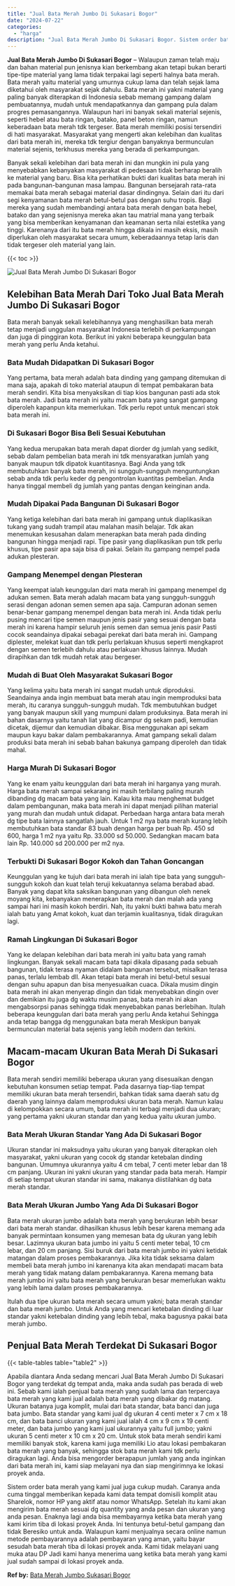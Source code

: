 ```yaml
---
title: "Jual Bata Merah Jumbo Di Sukasari Bogor"
date: "2024-07-22"
categories: 
  - "harga"
description: "Jual Bata Merah Jumbo Di Sukasari Bogor. Sistem order bata merah yang kami jual juga cukup mudah. Caranya anda cuma tinggal memberikan kepada kami data tempa..."
---
```


**Jual Bata Merah Jumbo Di Sukasari Bogor** – Walaupun zaman telah maju dan bahan material pun jenisnya kian berkembang akan tetapi bukan berarti tipe-tipe material yang lama tidak terpakai lagi seperti halnya bata merah. Bata merah yaitu material yang umurnya cukup lama dan telah sejak lama diketahui oleh masyarakat sejak dahulu. Bata merah ini yakni material yang paling banyak diterapkan di Indonesia sebab memang gampang dalam pembuatannya, mudah untuk mendapatkannya dan gampang pula dalam progres pemasangannya. Walaupun hari ini banyak sekali material sejenis, seperti hebel atau bata ringan, batako, panel beton ringan, namun keberadaan bata merah tdk tergeser. Bata merah memiliki posisi tersendiri di hati masyarakat. Masyarakat yang mengerti akan kelebihan dan kualitas dari bata merah ini, mereka tdk tergiur dengan banyaknya bermunculan material sejenis, terkhusus mereka yang berada di perkampungan.

Banyak sekali kelebihan dari bata merah ini dan mungkin ini pula yang menyebabkan kebanyakan masyarakat di pedesaan tidak berharap beralih ke material yang baru. Bisa kita perhatikan bukti dari kualitas bata merah ini pada bangunan-bangunan masa lampau. Bangunan bersejarah rata-rata memakai bata merah sebagai material dasar dindingnya. Selain dari itu dari segi kenyamanan bata merah betul-betul pas dengan suhu tropis. Bagi mereka yang sudah membandingi antara bata merah dengan bata hebel, batako dan yang sejenisnya mereka akan tau matrial mana yang terbaik yang bisa memberikan kenyamanan dan keamanan serta nilai estetika yang tinggi. Karenanya dari itu bata merah hingga dikala ini masih eksis, masih diperlukan oleh masyarakat secara umum, keberadaannya tetap laris dan tidak tergeser oleh material yang lain.

{{< toc >}}

![Jual Bata Merah Jumbo Di Sukasari Bogor](/images/jual-bata-merah-19.png)

## Kelebihan Bata Merah Dari Toko Jual Bata Merah Jumbo Di Sukasari Bogor

Bata merah banyak sekali kelebihannya yang menghasilkan bata merah tetap menjadi unggulan masyarakat Indonesia terlebih di perkampungan dan juga di pinggiran kota. Berikut ini yakni beberapa keunggulan bata merah yang perlu Anda ketahui.

### Bata Mudah Didapatkan Di Sukasari Bogor

Yang pertama, bata merah adalah bata dinding yang gampang ditemukan di mana saja, apakah di toko material ataupun di tempat pembakaran bata merah sendiri. Kita bisa menyaksikan di tiap kios bangunan pasti ada stok bata merah. Jadi bata merah ini yaitu macam bata yang sangat gampang diperoleh kapanpun kita memerlukan. Tdk perlu repot untuk mencari stok bata merah ini.

### Di Sukasari Bogor Bisa Beli Sesuai Kebutuhan

Yang kedua merupakan bata merah dapat diorder dg jumlah yang sedikit, sebab dalam pembelian bata merah ini tdk mensyaratkan jumlah yang banyak maupun tdk dipatok kuantitasnya. Bagi Anda yang tdk membutuhkan banyak bata merah, ini sungguh-sungguh menguntungkan sebab anda tdk perlu keder dg pengontrolan kuantitas pembelian. Anda hanya tinggal membeli dg jumlah yang pantas dengan keinginan anda.

### Mudah Dipakai Pada Bangunan Di Sukasari Bogor

Yang ketiga kelebihan dari bata merah ini gampang untuk diaplikasikan tukang yang sudah trampil atau malahan masih belajar. Tdk akan menemukan kesusahan dalam menerapkan bata merah pada dinding bangunan hingga menjadi rapi. Tipe pasir yang diaplikasikan pun tdk perlu khusus, tipe pasir apa saja bisa di pakai. Selain itu gampang nempel pada adukan plesteran.

### Gampang Menempel dengan Plesteran

Yang keempat ialah keunggulan dari mata merah ini gampang menempel dg adukan semen. Bata merah adalah macam bata yang sungguh-sungguh serasi dengan adonan semen semen apa saja. Campuran adonan semen benar-benar gampang menempel dengan bata merah ini. Anda tidak perlu pusing mencari tipe semen maupun jenis pasir yang sesuai dengan bata merah ini karena hampir seluruh jenis semen dan semua jenis pasir Pasti cocok seandainya dipakai sebagai perekat dari bata merah ini. Gampang diplester, melekat kuat dan tdk perlu perlakuan khusus seperti mengkaprot dengan semen terlebih dahulu atau perlakuan khusus lainnya. Mudah dirapihkan dan tdk mudah retak atau bergeser.

### Mudah di Buat Oleh Masyarakat Sukasari Bogor

Yang kelima yaitu bata merah ini sangat mudah untuk diproduksi. Seandainya anda ingin membuat bata merah atau ingin memproduksi bata merah, itu caranya sungguh-sungguh mudah. Tdk membutuhkan budget yang banyak maupun skill yang mumpuni dalam produksinya. Bata merah ini bahan dasarnya yaitu tanah liat yang dicampur dg sekam padi, kemudian dicetak, dijemur dan kemudian dibakar. Bisa menggunakan api sekam maupun kayu bakar dalam pembakarannya. Amat gampang sekali dalam produksi bata merah ini sebab bahan bakunya gampang diperoleh dan tidak mahal.

### Harga Murah Di Sukasari Bogor

Yang ke enam yaitu keunggulan dari bata merah ini harganya yang murah. Harga bata merah sampai sekarang ini masih terbilang paling murah dibanding dg macam bata yang lain. Kalau kita mau menghemat budget dalam pembangunan, maka bata merah ini dapat menjadi pilihan material yang murah dan mudah untuk didapat. Perbedaan harga antara bata merah dg tipe bata lainnya sangatlah jauh. Untuk 1 m2 nya bata merah kurang lebih membutuhkan bata standar 83 buah dengan harga per buah Rp. 450 sd 600, harga 1 m2 nya yaitu Rp. 33.000 sd 50.000. Sedangkan macam bata lain Rp. 140.000 sd 200.000 per m2 nya.

### Terbukti Di Sukasari Bogor Kokoh dan Tahan Goncangan

Keunggulan yang ke tujuh dari bata merah ini ialah tipe bata yang sungguh-sungguh kokoh dan kuat telah teruji kekuatannya selama berabad abad. Banyak yang dapat kita saksikan bangunan yang dibangun oleh nenek moyang kita, kebanyakan menerapkan bata merah dan malah ada yang sampai hari ini masih kokoh berdiri. Nah, itu yakni bukti bahwa batu merah ialah batu yang Amat kokoh, kuat dan terjamin kualitasnya, tidak diragukan lagi.

### Ramah Lingkungan Di Sukasari Bogor

Yang ke delapan kelebihan dari bata merah ini yaitu bata yang ramah lingkungan. Banyak sekali macam bata tapi dikala dipasang pada sebuah bangunan, tidak terasa nyaman didalam bangunan tersebut, misalkan terasa panas, terlalu lembab dll. Akan tetapi bata merah ini betul-betul sesuai dengan suhu apapun dan bisa menyesuaikan cuaca. Dikala musim dingin bata merah ini akan menyerap dingin dan tidak menyebabkan dingin over dan demikian itu juga dg waktu musim panas, bata merah ini akan mengabsorpsi panas sehingga tidak menyebabkan panas berlebihan. Itulah beberapa keunggulan dari bata merah yang perlu Anda ketahui Sehingga anda tetap bangga dg menggunakan bata merah Meskipun banyak bermunculan material bata sejenis yang lebih modern dan terkini.

## Macam-macam Ukuran Bata Merah Di Sukasari Bogor

Bata merah sendiri memiliki beberapa ukuran yang disesuaikan dengan kebutuhan konsumen setiap tempat. Pada dasarnya tiap-tiap tempat memiliki ukuran bata merah tersendiri, bahkan tidak sama daerah satu dg daerah yang lainnya dalam memproduksi ukuran bata merah. Namun kalau di kelompokkan secara umum, bata merah ini terbagi menjadi dua ukuran; yang pertama yakni ukuran standar dan yang kedua yaitu ukuran jumbo.

### Bata Merah Ukuran Standar Yang Ada Di Sukasari Bogor

Ukuran standar ini maksudnya yaitu ukuran yang banyak diterapkan oleh masyarakat, yakni ukuran yang cocok dg standar ketebalan dinding bangunan. Umumnya ukurannya yaitu 4 cm tebal, 7 centi meter lebar dan 18 cm panjang. Ukuran ini yakni ukuran yang standar pada bata merah. Hampir di setiap tempat ukuran standar ini sama, makanya diistilahkan dg bata merah standar.

### Bata Merah Ukuran Jumbo Yang Ada Di Sukasari Bogor

Bata merah ukuran jumbo adalah bata merah yang berukuran lebih besar dari bata merah standar. dihasilkan khusus lebih besar karena memang ada banyak permintaan konsumen yang memesan bata dg ukuran yang lebih besar. Lazimnya ukuran bata jumbo ini yaitu 5 centi meter tebal, 10 cm lebar, dan 20 cm panjang. Sisi buruk dari bata merah jumbo ini yakni ketidak matangan dalam proses pembakarannya. Jika kita tidak seksama dalam membeli bata merah jumbo ini karenanya kita akan mendapati macam bata merah yang tidak matang dalam pembakarannya. Karena memang bata merah jumbo ini yaitu bata merah yang berukuran besar memerlukan waktu yang lebih lama dalam proses pembakarannya.

Itulah dua tipe ukuran bata merah secara umum yakni; bata merah standar dan bata merah jumbo. Untuk Anda yang mencari ketebalan dinding di luar standar yakni ketebalan dinding yang lebih tebal, maka bagusnya pakai bata merah jumbo.

## Penjual Bata Merah Terdekat Di Sukasari Bogor

{{< table-tables table="table2" >}}

Apabila diantara Anda sedang mencari Jual Bata Merah Jumbo Di Sukasari Bogor yang terdekat dg tempat anda, maka anda sudah pas berada di web ini. Sebab kami ialah penjual bata merah yang sudah lama dan terpercaya bata merah yang kami jual adalah bata merah yang dibakar dg matang. Ukuran batanya juga komplit, mulai dari bata standar, bata banci dan juga bata jumbo. Bata standar yang kami jual dg ukuran 4 centi meter x 7 cm x 18 cm, dan bata banci ukuran yang kami jual ialah 4 cm x 9 cm x 19 centi meter, dan bata jumbo yang kami jual ukurannya yaitu full jumbo; yakni ukuran 5 centi meter x 10 cm x 20 cm. Untuk stok bata merah sendiri kami memiliki banyak stok, karena kami juga memiliki Lio atau lokasi pembakaran bata merah yang banyak, sehingga stok bata merah kami tdk perlu diragukan lagi. Anda bisa mengorder berapapun jumlah yang anda inginkan dari bata merah ini, kami siap melayani nya dan siap mengirimnya ke lokasi proyek anda.

Sistem order bata merah yang kami jual juga cukup mudah. Caranya anda cuma tinggal memberikan kepada kami data tempat domisili komplit atau Sharelok, nomor HP yang aktif atau nomor WhatsApp. Setelah itu kami akan mengirim bata merah sesuai dg quantity yang anda pesan dan ukuran yang anda pesan. Enaknya lagi anda bisa membayarnya ketika bata merah yang kami kirim tiba di lokasi proyek Anda. Ini tentunya betul-betul gampang dan tidak Beresiko untuk anda. Walaupun kami menjualnya secara online namun metode pembayarannya adalah pembayaran yang aman, yaitu bayar sesudah bata merah tiba di lokasi proyek anda. Kami tidak melayani uang muka atau DP Jadi kami hanya menerima uang ketika bata merah yang kami jual sudah sampai di lokasi proyek anda.

**Ref by:** [Bata Merah Jumbo Sukasari Bogor](https://id.wikipedia.org/wiki/Bata)
